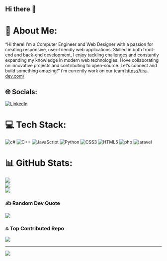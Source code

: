 ## Hi there 👋
# 💫 About Me:
   “Hi there! I’m a Computer Engineer and Web Designer with a passion for creating responsive, user-friendly web applications. Skilled in both front-end and back-end development, I enjoy tackling challenges and constantly expanding my knowledge in modern web technologies. I love collaborating on innovative projects and contributing to open-source. Let’s connect and build something amazing!”
   i'm currently work on our team https://tira-dev.com/


## 🌐 Socials:
[![LinkedIn](https://img.shields.io/badge/LinkedIn-%230077B5.svg?logo=linkedin&logoColor=white)](https://linkedin.com/in/https://www.linkedin.com/in/zohreh-bahmani-647894334?utm_source=share&utm_campaign=share_via&utm_content=profile&utm_medium=android_app) 

# 💻 Tech Stack:
![c#](https://img.shields.io/badge/c%23-%23239120.svg?style=flat&logo=csharp&logoColor=white) ![C++](https://img.shields.io/badge/c++-blue) ![JavaScript](https://img.shields.io/badge/javascript-%23323330.svg?style=flat&logo=javascript&logoColor=%23F7DF1E) ![Python](https://img.shields.io/badge/python-3670A0?style=flat&logo=python&logoColor=ffdd54) ![CSS3](https://img.shields.io/badge/css3-%231572B6.svg?style=flat&logo=css3&logoColor=white) ![HTML5](https://img.shields.io/badge/html5-%23E34F26.svg?style=flat&logo=html5&logoColor=white) ![php](https://img.shields.io/badge/php--%23E34F26.svg?style=flat&logo=php&logoColor=blue) ![laravel](https://img.shields.io/badge/laravel-%2523E34F26.svg?style=flat&logo=laravel&logoColor=red) 
# 📊 GitHub Stats:
![](https://github-readme-stats.vercel.app/api?username=shayan041ir&theme=radical&hide_border=false&include_all_commits=false&count_private=false)<br/>
![](https://github-readme-streak-stats.herokuapp.com/?user=shayan041ir&theme=radical&hide_border=false)<br/>
![](https://github-readme-stats.vercel.app/api/top-langs/?username=shayan041ir&theme=radical&hide_border=false&include_all_commits=false&count_private=false&layout=compact)

### ✍️ Random Dev Quote
![](https://quotes-github-readme.vercel.app/api?type=horizontal&theme=radical)
<!-- https://quotes-github-readme.vercel.app/api?type=horizontal&theme=radical -->
### 🔝 Top Contributed Repo
![](https://github-contributor-stats.vercel.app/api?username=shayan041ir&limit=5&theme=shadow_green&combine_all_yearly_contributions=true)

---
[![](https://visitcount.itsvg.in/api?id=shayan041ir&icon=9&color=6)](https://visitcount.itsvg.in)
